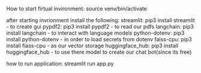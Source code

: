 How to start firtual invironment: source venv/bin/activate

after starting invrionment install the following:
 streamlit: pip3 install streamlit - to create gui
 pypdf2:  pip3 install pypdf2 - to read our pdfs
 langchain:  pip3 install langchain - to interact with language models
 python-dotenv:  pip3 install python-dotenv - in order to load secrets from dotenv
 faiss-cpu:  pip3 install fiass-cpu - as our vector storage 
 huggingface_hub:  pip3 install huggingface_hub - to use there model to create our chat bot(since its free)




 how to run application: streamlit run app.py